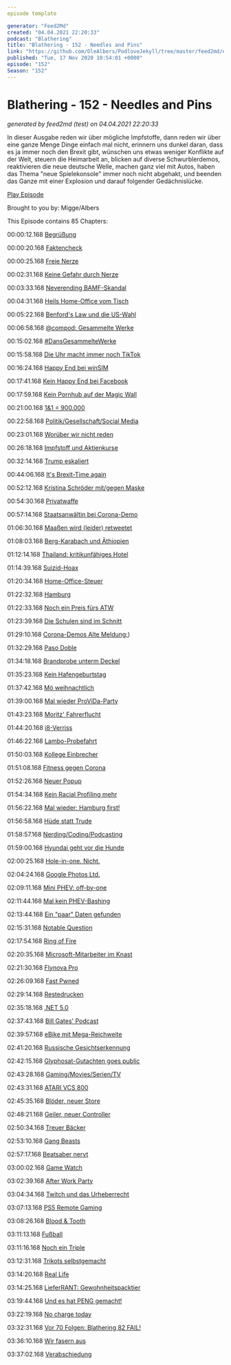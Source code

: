 ```yaml
---
episode template

generator: "Feed2Md"
created: "04.04.2021 22:20:33"
podcast: "Blathering"
title: "Blathering - 152 - Needles and Pins"
link: "https://github.com/OleAlbers/PodloveJekyll/tree/master/feed2md/example/export/seasons/5/2020/11/Blathering___152___Needles_and_Pins.md"
published: "Tue, 17 Nov 2020 10:54:01 +0000"
episode: "152"
Season: "152"
---
```


# Blathering - 152 - Needles and Pins
_generated by feed2md (test) on 04.04.2021 22:20:33_

In dieser Ausgabe reden wir über mögliche Impfstoffe, dann reden wir über eine ganze Menge Dinge einfach mal nicht, erinnern uns dunkel daran, dass es ja immer noch den Brexit gibt, wünschen uns etwas weniger Konflikte auf der Welt, steuern die Heimarbeit an, blicken auf diverse Schwurblerdemos, reaktivieren die neue deutsche Welle, machen ganz viel mit Autos, haben das Thema "neue Spielekonsole" immer noch nicht abgehakt, und beenden das Ganze mit einer Explosion und darauf folgender Gedächnislücke.

[Play Episode](https://www.blathering.de/podlove/file/1391/s/feed/c/mp3/blathering_152.mp3)

Brought to you by: Migge/Albers

This Episode contains 85 Chapters:


00:00:12.168 [Begrüßung]()

00:00:20.168 [Faktencheck]()

00:00:25.168 [Freie Nerze](https://de.wikipedia.org/wiki/Nerz)

00:02:31.168 [Keine Gefahr durch Nerze](https://taz.de/Corona-bei-daenischen-Nerzen/!5723833/)

00:03:33.168 [Neverending BAMF-Skandal](https://www.tagesschau.de/investigativ/ndr/bamf-bremen-skandal-101.html)

00:04:31.168 [Heils Home-Office vom Tisch](https://www.golem.de/news/hubertus-heil-gibt-plan-auf-arbeitsminister-stampft-recht-auf-homeoffice-ein-2011-152118.html)

00:05:22.168 [Benford's Law und die US-Wahl](https://www.youtube.com/watch?v=etx0k1nLn78)

00:06:58.168 [@compod: Gesammelte Werke](https://twitter.com/search?q=(from%3Acompod)%20(%40blathering_pod)%20until%3A2020-11-17%20since%3A2020-11-10&src=typed_query&f=live)

00:15:02.168 [#DansGesammelteWerke](https://twitter.com/search?q=(from%3Aevildanwallace)%20(%40blathering_pod)%20until%3A2020-11-17%20since%3A2020-11-10&src=typed_query&f=live)

00:15:58.168 [Die Uhr macht immer noch TikTok](https://www.theverge.com/2020/11/10/21559677/tiktok-cfius-court-petition-ban-deadline)

00:16:24.168 [Happy End bei winSIM](https://www.winsim.de/)

00:17:41.168 [Kein Happy End bei Facebook](https://twitter.com/Reuters/status/1326999455665704960)

00:17:59.168 [Kein Pornhub auf der Magic Wall](https://www.thebiglead.com/posts/cnn-magic-wall-pornhub-fake-video-john-king-01epes36wncn)

00:21:00.168 [1&1 = 900.000](https://netzpolitik.org/2020/dsgvo-11-muss-doch-keine-zehn-millionen-strafe-zahlen/)

00:22:58.168 [Politik/Gesellschaft/Social Media]()

00:23:01.168 [Worüber wir nicht reden](https://twitter.com/randzonen/status/1328065712695500801)

00:26:18.168 [Impfstoff und Aktienkurse](https://twitter.com/TuncayOezdamar/status/1326163112878362624)

00:32:14.168 [Trump eskaliert](https://www.axios.com/trump-fox-news-digital-media-competitor-25afddee-144d-4820-8ed4-9eb0ffa42420.html)

00:44:06.168 [It's Brexit-Time again](https://twitter.com/jonworth/status/1326543952145575936)

00:52:12.168 [Kristina Schröder mit/gegen Maske](https://twitter.com/DerGraslutscher/status/1325362787279900672?s=20)

00:54:30.168 [Privatwaffe](https://taz.de/Waffenaffaere-in-Mecklenburg-Vorpommern/!5725111/)

00:57:14.168 [Staatsanwältin bei Corona-Demo](https://www.spiegel.de/panorama/justiz/berlin-staatsanwaeltin-demonstriert-mit-corona-leugnern-a-82171bf2-898b-4c39-b72b-2b5cf254713a)

01:06:30.168 [Maaßen wird (leider) retweetet](https://www.futurezone.de/meinung/article213899563/Macht-dumme-Menschen-nicht-beruehmt.html)

01:08:03.168 [Berg-Karabach und Äthiopien](https://www.spiegel.de/politik/ausland/aethiopien-luftwaffe-greift-erneut-rebellen-in-tigray-an-a-796853fa-b94a-4cac-9a28-88df476783fb)

01:12:14.168 [Thailand: kritikunfähiges Hotel](https://www.theguardian.com/world/2020/nov/12/tripadvisor-warns-users-over-thai-hotel-that-sued-guest-for-bad-review)

01:14:39.168 [Suizid-Hoax](https://twitter.com/TiniDo/status/1327166826929860608)

01:20:34.168 [Home-Office-Steuer](https://twitter.com/tazgezwitscher/status/1327249859955474434)

01:22:32.168 [Hamburg]()

01:22:33.168 [Noch ein Preis fürs ATW](https://www.spiegel.de/stil/wir-wollten-einen-digitalen-pausenhof-schaffen-a-449cdc69-dc0c-418f-9234-c54144077c60)

01:23:39.168 [Die Schulen sind im Schnitt](http://www.bsb-hamburg.de/index.php?id=410#c6786)

01:29:10.168 [Corona-Demos Alte Meldung:](https://aktuelles-aus-suederelbe.de/2020/10/17/querdenker-demo-in-hamburg-mit-wenig-zulauf/))

01:32:29.168 [Paso Doble](https://www.ndr.de/fernsehen/sendungen/hamburg_journal/35-Jahre-nach-Computerliebe-Duo-Paso-Doble-ist-zurueck,hamj102392.html)

01:34:18.168 [Brandprobe unterm Deckel](https://www.mopo.de/hamburg/a7-laermschutz-kleingaerten-und-park--ab-mai-wird-der-deckel-gruen-36390058)

01:35:23.168 [Kein Hafengeburtstag](https://twitter.com/hamburg_de/status/1326879144605577218)

01:37:42.168 [Mö weihnachtlich](https://www.ndr.de/fernsehen/sendungen/hamburg_journal/Moenckebergstrasse-in-neuem-Lichterglanz,hamj102416.html)

01:39:00.168 [Mal wieder ProViDa-Party](https://www.presseportal.de/blaulicht/pm/6337/4761270)

01:43:23.168 [Moritz' Fahrerflucht](https://hamburg1.de/nachrichten/46863/Polizei_ermittelt_gegen_Moritz_Bleibtreu.html)

01:44:20.168 [i8-Verriss](https://www.mopo.de/hamburg/illegales-rennen-in-hamburg---bmw-i8-fliegt-aus-kurve-und-rast-in-parkendes-auto-37607808)

01:46:22.168 [Lambo-Probefahrt](https://www.presseportal.de/blaulicht/pm/6337/4762402)

01:50:03.168 [Kollege Einbrecher](https://hamburg1.de/nachrichten/46853/Tatverdaechtiger_Einbrecher_ist_Polizist.html)

01:51:08.168 [Fitness gegen Corona](https://hamburg1.de/nachrichten/46840/Eilantrag_mehrerer_Fitnessstudios_erfolgreich.html)

01:52:26.168 [Neuer Popup](https://twitter.com/bvm_hh/status/1327955492774277124)

01:54:34.168 [Kein Racial Profiling mehr](https://www.zeit.de/hamburg/2020-11/racial-profiling-prozess-polizei-klage-schwarzer-hamburg)

01:56:22.168 [Mal wieder: Hamburg first!](https://twitter.com/hamburg_de/status/1327940925394399232)

01:56:58.168 [Hüde statt Trude](https://www.schneller-durch-hamburg.de/u4-grasbrook-online-dialog)

01:58:57.168 [Nerding/Coding/Podcasting]()

01:59:00.168 [Hyundai geht vor die Hunde](https://twitter.com/stammtischphilo/status/1326115552482512896)

02:00:25.168 [Hole-in-one. Nicht.](https://twitter.com/tmigge/status/1326434705231720453)

02:04:24.168 [Google Photos Ltd.](https://petapixel.com/2020/11/11/google-to-kill-free-unlimited-storage-for-high-quality-photos/)

02:09:11.168 [Mini PHEV: off-by-one](https://www.golem.de/news/grenzwert-unterschritten-mini-countryman-hybrid-mit-zu-geringer-reichweite-2011-152000.html)

02:11:44.168 [Mal kein PHEV-Bashing](https://www.welt.de/wirtschaft/webwelt/article219816982/Plug-in-Hybride-sind-nur-so-umweltfreundlich-wie-ihre-Fahrer.html)

02:13:44.168 [Ein "paar" Daten gefunden](https://www.golem.de/news/datenleck-daten-von-millionen-hotelgaesten-ungeschuetzt-im-netz-2011-152005.html)

02:15:31.168 [Notable Question](https://twitter.com/stammtischphilo/status/1326796224469594118)

02:17:54.168 [Ring of Fire](https://twitter.com/Cyrus_McDugan/status/1326815140520599553)

02:20:35.168 [Microsoft-Mitarbeiter im Knast](https://www.golem.de/news/microsoft-store-entwickler-stahl-10-millionen-us-dollar-von-microsoft-2011-152032.html)

02:21:30.168 [Flynova Pro](https://www.china-gadgets.de/flynova-pro-spielzeug/)

02:26:09.168 [Fast Pwned](https://twitter.com/stammtischphilo/status/1327783371309789186)

02:29:14.168 [Restedrucken](https://twitter.com/stammtischphilo/status/1328113054584893447)

02:35:18.168 [.NET 5.0](https://www.golem.de/news/microsoft-fast-einheitliches-net-5-0-erschienen-2011-152033.html)

02:37:43.168 [Bill Gates' Podcast](https://www.golem.de/news/microsoft-gruender-bill-gates-startet-podcast-2011-152110.html)

02:39:57.168 [eBike mit Mega-Reichweite](https://www.golem.de/news/biktrix-juggernaut-hd-duo-gelaendegaengiges-e-bike-hat-eine-reichweite-von-230-km-2011-152043.html)

02:41:20.168 [Russische Gesichtserkennung](https://www.golem.de/news/ueberwachung-moskauer-gesichtserkennung-auf-telegram-angeboten-2011-152079.html)

02:42:15.168 [Glyphosat-Gutachten goes public](https://www.golem.de/news/frag-den-staat-kein-urheberrechtlicher-schutz-fuer-glyphosat-gutachten-2011-152104.html)

02:43:28.168 [Gaming/Movies/Serien/TV]()

02:43:31.168 [ATARI VCS 800](https://twitter.com/stammtischphilo/status/1326653605781381122)

02:45:35.168 [Blöder, neuer Store](https://twitter.com/stammtischphilo/status/1326647150856593409)

02:48:21.168 [Geiler, neuer Controller](https://twitter.com/stammtischphilo/status/1326643500734164992)

02:50:34.168 [Treuer Bäcker](https://twitter.com/stammtischphilo/status/1326259978957631489)

02:53:10.168 [Gang Beasts](https://de.wikipedia.org/wiki/Gang_Beasts)

02:57:17.168 [Beatsaber nervt](https://twitter.com/stammtischphilo/status/1327005177090551809)

03:00:02.168 [Game Watch](https://www.golem.de/news/retro-handheld-ausprobiert-nintendo-game-watch-bietet-eingebauten-cheatmodus-2011-152103.html)

03:02:39.168 [After Work Party](https://www.rbb24.de/panorama/thema/2020/coronavirus/beitraege_neu/2020/11/studio-babelsberg-filmdreh-matrix-party-keanu-reeves.html)

03:04:34.168 [Twitch und das Urheberrecht](https://www.golem.de/news/copyright-twitch-loescht-videos-mit-spiele-soundeffekten-2011-152127.html)

03:07:13.168 [PS5 Remote Gaming](https://www.golem.de/news/remote-play-ps5-spiele-koennen-auf-playstation-4-gestreamt-werden-2011-152006.html)

03:08:26.168 [Blood & Tooth](https://twitter.com/LondonStudioHQ/status/1325762873176547328?s=20)

03:11:13.168 [Fußball]()

03:11:16.168 [Noch ein Triple](https://www.fcstpauli.com/news/der-fc-st-pauli-gewinnt-testspiel-gegen-werder-bremen-2021/)

03:12:31.168 [Trikots selbstgemacht](https://twitter.com/stammtischphilo/status/1327954943265816577)

03:14:20.168 [Real Life]()

03:14:25.168 [LieferRANT: Gewohnheitspacktier](https://www.dhl.de/de/privatkunden/pakete-empfangen/an-einem-abholort-empfangen/packstation-empfang.html)

03:19:44.168 [Und es hat PENG gemacht!](https://twitter.com/stammtischphilo/status/1327943206370226176)

03:22:19.168 [No charge today](https://www.goingelectric.de/forum/viewtopic.php?t=52677)

03:32:31.168 [Vor 70 Folgen: Blathering 82 FAIL!](https://www.blathering.de/2019/07/blathering-082-die-leyen-los/)

03:36:10.168 [Wir fasern aus]()

03:37:02.168 [Verabschiedung]()


